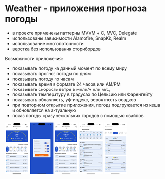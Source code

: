 # Weather - приложения прогноза погоды

- в проекте применены паттерны MVVM + С, MVC, Delegate
- использованы зависимости Alamofire, SnapKit, Realm
- использование многопоточности
- верстка без использования сторибордов

Возможности приложения:
- показывать погоду на данный момент по всему миру
- показывать прогноз погоды по дням
- показывать погоду по часам
- показывать время в формате 24 часов или AM/PM
- показывать скорость ветра в мили/ч или м/с, 
- показывать температуру в градусах по Цельсию или Фаренгейту
- показывать облачность, уф-индекс, вероятность осадков
- при повторном открытие приложения, погода подгружается из кеша и обновляется на актуальную
- показ погоды сразу нескольких городов с помощью свайпов

<img src="https://github.com/Mr-Banin-Andrey/weather/blob/develop-1.0/screenshots/Simulator%20Screenshot%20-%20iPhone%2014%20Pro%20Max%20-%202023-09-08%20at%2016.36.42.png" width="15%"></img> <img src="https://github.com/Mr-Banin-Andrey/weather/blob/develop-1.0/screenshots/Simulator%20Screenshot%20-%20iPhone%2014%20Pro%20Max%20-%202023-09-08%20at%2016.37.11.png" width="15%"></img> <img src="https://github.com/Mr-Banin-Andrey/weather/blob/develop-1.0/screenshots/Simulator%20Screenshot%20-%20iPhone%2014%20Pro%20Max%20-%202023-09-08%20at%2016.37.24.png" width="15%"></img> <img src="https://github.com/Mr-Banin-Andrey/weather/blob/develop-1.0/screenshots/Simulator%20Screenshot%20-%20iPhone%2014%20Pro%20Max%20-%202023-09-08%20at%2016.38.45.png" width="15%"></img> <img src="https://github.com/Mr-Banin-Andrey/weather/blob/develop-1.0/screenshots/Simulator%20Screenshot%20-%20iPhone%2014%20Pro%20Max%20-%202023-09-08%20at%2016.39.05.png" width="15%"></img> 
  
